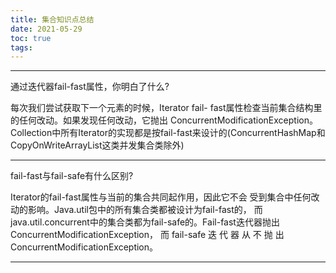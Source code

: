 ```yaml
---
title: 集合知识点总结
date: 2021-05-29
toc: true
tags:
---
```





----

通过迭代器fail-fast属性，你明白了什么? 

每次我们尝试获取下一个元素的时候，Iterator fail- fast属性检查当前集合结构里的任何改动。如果发现任何改动，它抛出 ConcurrentModificationException。
Collection中所有Iterator的实现都是按fail-fast来设计的(ConcurrentHashMap和CopyOnWriteArrayList这类并发集合类除外)

----

fail-fast与fail-safe有什么区别? 

Iterator的fail-fast属性与当前的集合共同起作用，因此它不会 受到集合中任何改动的影响。Java.util包中的所有集合类都被设计为fail-fast的，
而 java.util.concurrent中的集合类都为fail-safe的。Fail-fast迭代器抛出 ConcurrentModificationException， 
而 fail-safe 迭 代 器 从 不 抛 出 ConcurrentModificationException。

----
